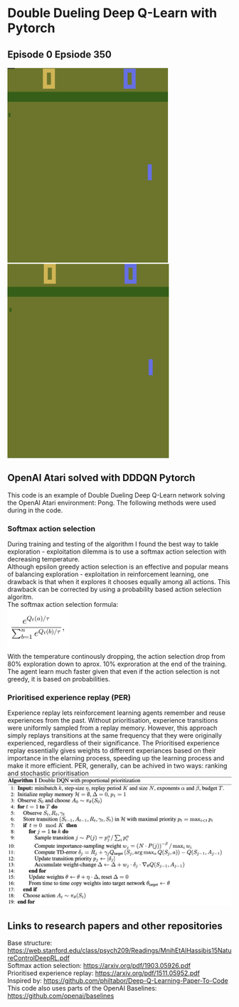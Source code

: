 # Double Dueling Deep Q-Learn with Pytorch

## Episode 0                                                Epsiode 350
![](gifs/Episode_0.gif) ![](gifs/Episode_350.gif)

## OpenAI Atari solved with DDDQN Pytorch
This code is an example of Double Dueling Deep Q-Learn network solving the OpenAI Atari environment: Pong. The following methods were used during in the code.

### Softmax action selection
During training and testing of the algorithm I found the best way to takle exploration - exploitation dilemma is to use a softmax action selection with decreasing temperature.<br/>
Although epsilon greedy action selection is an effective and popular means of balancing exploration - exploitation in reinforcement learning, one drawback is that when it explores it chooses equally among all actions. This drawback can be corrected by using a probability based action selection algoritm.<br/>
The softmax action selection formula:<br/>
![](gifs/softmax.png)<br/>
With the temperature continously dropping, the action selection drop from 80% exploration down to aprox. 10% exproration at the end of the training. The agent learn much faster given that even if the action selection is not greedy, it is based on probabilities.

### Prioritised experience replay (PER)
Experience replay lets reinforcement learning agents remember and reuse experiences from the past. Without prioritisation, experience transitions were uniformly sampled from a replay memory. However, this approach simply replays transitions at the same frequency that they were originally experienced, regardless of their significance. The Prioritised experience replay essentially gives weights to different experiances based on their importance in the elarning process, speeding up the learning process and make it more efficient. PER, generally, can be achived in two ways: ranking and stochastic prioritisation <br/>
![](gifs/PER.png)<br/>

## Links to research papers and other repositories
Base structure: https://web.stanford.edu/class/psych209/Readings/MnihEtAlHassibis15NatureControlDeepRL.pdf <br/>
Softmax action selection: https://arxiv.org/pdf/1903.05926.pdf <br/>
Prioritised experience replay: https://arxiv.org/pdf/1511.05952.pdf <br/>
Inspired by: https://github.com/philtabor/Deep-Q-Learning-Paper-To-Code <br/>
This code also uses parts of the OpenAI Baselines: https://github.com/openai/baselines <br/>
